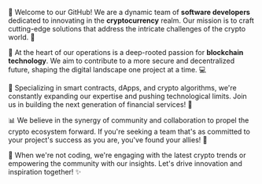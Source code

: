 🌟 Welcome to our GitHub! We are a dynamic team of **software developers** dedicated to innovating in the **cryptocurrency** realm. Our mission is to craft cutting-edge solutions that address the intricate challenges of the crypto world. 🚀

🔗 At the heart of our operations is a deep-rooted passion for **blockchain technology**. We aim to contribute to a more secure and decentralized future, shaping the digital landscape one project at a time. 💻

🔐 Specializing in smart contracts, dApps, and crypto algorithms, we're constantly expanding our expertise and pushing technological limits. Join us in building the next generation of financial services! 💼

📊 We believe in the synergy of community and collaboration to propel the crypto ecosystem forward. If you're seeking a team that's as committed to your project's success as you are, you've found your allies! 🤝

📘 When we're not coding, we're engaging with the latest crypto trends or empowering the community with our insights. Let's drive innovation and inspiration together! ✨

